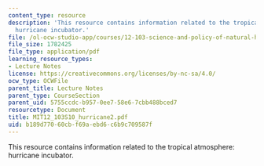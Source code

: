 ```yaml
---
content_type: resource
description: 'This resource contains information related to the tropical atmosphere:
  hurricane incubator.'
file: /ol-ocw-studio-app/courses/12-103-science-and-policy-of-natural-hazards-spring-2010/b189d77060cbf69aebd6c6b9c709587f_MIT12_103S10_hurricane2.pdf
file_size: 1782425
file_type: application/pdf
learning_resource_types:
- Lecture Notes
license: https://creativecommons.org/licenses/by-nc-sa/4.0/
ocw_type: OCWFile
parent_title: Lecture Notes
parent_type: CourseSection
parent_uid: 5755ccdc-b957-0ee7-58e6-7cbb488bced7
resourcetype: Document
title: MIT12_103S10_hurricane2.pdf
uid: b189d770-60cb-f69a-ebd6-c6b9c709587f
---
```

This resource contains information related to the tropical atmosphere: hurricane incubator.